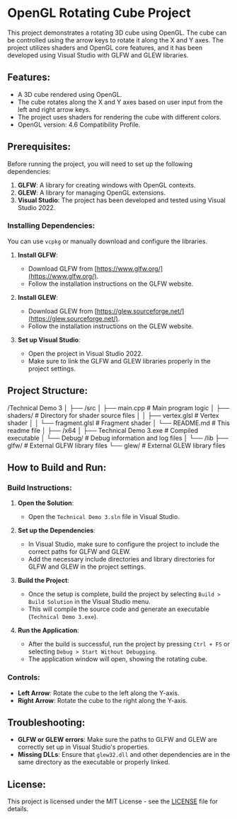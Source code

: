 # OpenGL Rotating Cube Project

This project demonstrates a rotating 3D cube using OpenGL. The cube can be controlled using the arrow keys to rotate it along the X and Y axes. The project utilizes shaders and OpenGL core features, and it has been developed using Visual Studio with GLFW and GLEW libraries.

## Features:
- A 3D cube rendered using OpenGL.
- The cube rotates along the X and Y axes based on user input from the left and right arrow keys.
- The project uses shaders for rendering the cube with different colors.
- OpenGL version: 4.6 Compatibility Profile.

## Prerequisites:
Before running the project, you will need to set up the following dependencies:

1. **GLFW**: A library for creating windows with OpenGL contexts.
2. **GLEW**: A library for managing OpenGL extensions.
3. **Visual Studio**: The project has been developed and tested using Visual Studio 2022.

### Installing Dependencies:
You can use `vcpkg` or manually download and configure the libraries.

1. **Install GLFW**:
    - Download GLFW from [https://www.glfw.org/](https://www.glfw.org/).
    - Follow the installation instructions on the GLFW website.

2. **Install GLEW**:
    - Download GLEW from [https://glew.sourceforge.net/](https://glew.sourceforge.net/).
    - Follow the installation instructions on the GLEW website.

3. **Set up Visual Studio**:
    - Open the project in Visual Studio 2022.
    - Make sure to link the GLFW and GLEW libraries properly in the project settings.

## Project Structure:
/Technical Demo 3 │ ├── /src │ ├── main.cpp # Main program logic │ ├── shaders/ # Directory for shader source files │ │ ├── vertex.glsl # Vertex shader │ │ └── fragment.glsl # Fragment shader │ └── README.md # This readme file │ ├── /x64 │ ├── Technical Demo 3.exe # Compiled executable │ └── Debug/ # Debug information and log files │ └── /lib ├── glfw/ # External GLFW library files └── glew/ # External GLEW library files


## How to Build and Run:

### Build Instructions:

1. **Open the Solution**:
    - Open the `Technical Demo 3.sln` file in Visual Studio.

2. **Set up the Dependencies**:
    - In Visual Studio, make sure to configure the project to include the correct paths for GLFW and GLEW.
    - Add the necessary include directories and library directories for GLFW and GLEW in the project settings.

3. **Build the Project**:
    - Once the setup is complete, build the project by selecting `Build > Build Solution` in the Visual Studio menu.
    - This will compile the source code and generate an executable (`Technical Demo 3.exe`).

4. **Run the Application**:
    - After the build is successful, run the project by pressing `Ctrl + F5` or selecting `Debug > Start Without Debugging`.
    - The application window will open, showing the rotating cube.

### Controls:
- **Left Arrow**: Rotate the cube to the left along the Y-axis.
- **Right Arrow**: Rotate the cube to the right along the Y-axis.

## Troubleshooting:

- **GLFW or GLEW errors**: Make sure the paths to GLFW and GLEW are correctly set up in Visual Studio's properties.
- **Missing DLLs**: Ensure that `glew32.dll` and other dependencies are in the same directory as the executable or properly linked.

## License:
This project is licensed under the MIT License - see the [LICENSE](LICENSE) file for details.

